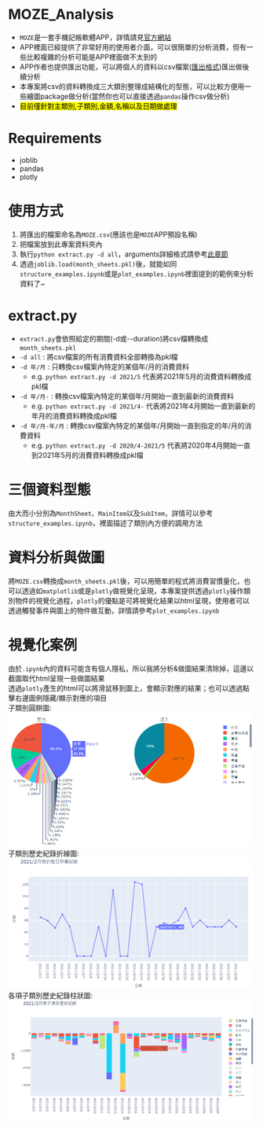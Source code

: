 # MOZE_Analysis
+ ```MOZE```是一套手機記帳軟體APP，詳情請見[官方網站](https://moze.app/)  
+ APP裡面已經提供了非常好用的使用者介面，可以很簡單的分析消費，但有一些比較複雜的分析可能是APP裡面做不太到的  
+ APP作者也提供匯出功能，可以將個人的資料以csv檔案([匯出格式](https://doc.moze.app/feature/import-export#export))匯出做後續分析  
+ 本專案將csv的資料轉換成三大類別整理成結構化的型態，可以比較方便用一些繪圖package做分析(當然你也可以直接透過```pandas```操作csv做分析)  
+ <mark>目前僅針對主類別,子類別,金額,名稱以及日期做處理</mark>

# Requirements
+ joblib
+ pandas
+ plotly

# 使用方式
1. 將匯出的檔案命名為```MOZE.csv```(應該也是```MOZE```APP預設名稱)
2. 把檔案放到此專案資料夾內
3. 執行```python extract.py -d all```，arguments詳細格式請參考[此章節](https://github.com/Huang-Jim/MOZE_Analysis#extractpy)
4. 透過```joblib.load(month_sheets.pkl)```後，就能如同```structure_examples.ipynb```或是```plot_examples.ipynb```裡面提到的範例來分析資料了~

# extract.py
+ ```extract.py```會依照給定的期間(-d或--duration)將csv檔轉換成```month_sheets.pkl```
+ ```-d all``` : 將csv檔案的所有消費資料全部轉換為pkl檔
+ ```-d 年/月``` : 只轉換csv檔案內特定的某個年/月的消費資料
  + e.g. ```python extract.py -d 2021/5``` 代表將2021年5月的消費資料轉換成pkl檔
+ ```-d 年/月-``` : 轉換csv檔案內特定的某個年/月開始一直到最新的消費資料
  + e.g. ```python extract.py -d 2021/4-``` 代表將2021年4月開始一直到最新的年月的消費資料轉換成pkl檔
+ ```-d 年/月-年/月``` : 轉換csv檔案內特定的某個年/月開始一直到指定的年/月的消費資料
  + e.g. ```python extract.py -d 2020/4-2021/5``` 代表將2020年4月開始一直到2021年5月的消費資料轉換成pkl檔

# 三個資料型態
由大而小分別為```MonthSheet```、```MainItem```以及```SubItem```，詳情可以參考```structure_examples.ipynb```，裡面描述了類別內方便的調用方法

# 資料分析與做圖
將```MOZE.csv```轉換成```month_sheets.pkl```後，可以用簡單的程式將消費習慣量化，也可以透過如```matplotlib```或是```plotly```做視覺化呈現，本專案提供透過```plotly```操作類別物件的視覺化過程，```plotly```的優點是可將視覺化結果以html呈現，使用者可以透過觸發事件與圖上的物件做互動，詳情請參考```plot_examples.ipynb```

# 視覺化案例 
由於```.ipynb```內的資料可能含有個人隱私，所以我將分析&做圖結果清除掉，這邊以截圖取代html呈現一些做圖結果   
透過```plotly```產生的html可以將滑鼠移到圖上，會顯示對應的結果；也可以透過點擊右邊圖例隱藏/顯示對應的項目   
子類別圓餅圖:    
<img src="/fig_source/fig1.png" alt="子類別圓餅圖" width="500"/>   
子類別歷史紀錄折線圖:  
<img src="/fig_source/fig2.png" alt="子類別歷史紀錄圖" width="500"/>   
各項子類別歷史紀錄柱狀圖:   
<img src="/fig_source/fig3.png" alt="各項子類別歷史紀錄柱狀圖" width="500"/>   


